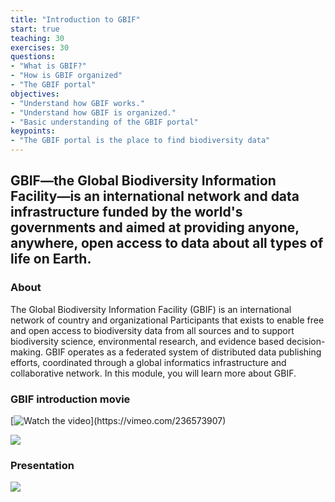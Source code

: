 ```yaml
---
title: "Introduction to GBIF"
start: true
teaching: 30
exercises: 30
questions:
- "What is GBIF?"
- "How is GBIF organized"
- "The GBIF portal"
objectives:
- "Understand how GBIF works."
- "Understand how GBIF is organized."
- "Basic understanding of the GBIF portal"
keypoints:
- "The GBIF portal is the place to find biodiversity data"
---
```


## GBIF—the Global Biodiversity Information Facility—is an international network and data infrastructure funded by the world's governments and aimed at providing anyone, anywhere, open access to data about all types of life on Earth.

### About

The Global Biodiversity Information Facility (GBIF) is an international network of country and organizational Participants that exists to enable free and open access to biodiversity data from all sources and to support biodiversity science, environmental research, and evidence based decision-making. GBIF operates as a federated system of distributed data publishing efforts, coordinated through a global informatics infrastructure and collaborative network. In this module, you will learn more about GBIF.

### GBIF introduction movie

[![Watch the video]('https://www.google.com/url?sa=i&url=https%3A%2F%2Fvimeo.com%2F740647229&psig=AOvVaw1GTMoe5bhO937S81Xzyhl6&ust=1704810199372000&source=images&cd=vfe&opi=89978449&ved=0CBEQjRxqFwoTCKi_sZH_zYMDFQAAAAAdAAAAABAD')](https://vimeo.com/236573907)

<a href="https://vimeo.com/236573907">
    <img src="{{ '/assets/img/gbif_introduction_video.PNG' | relative_url }}">
  </a>

### Presentation

<a href="https://docs.google.com/presentation/d/1YsztuD-W4nIcDx0bOOdGFyVjskGxsXQ7hfBZseuIdyo/edit?usp=sharing">
    <img src="{{ '/assets/img/gbif_introduction.PNG' | relative_url }}">
  </a>






